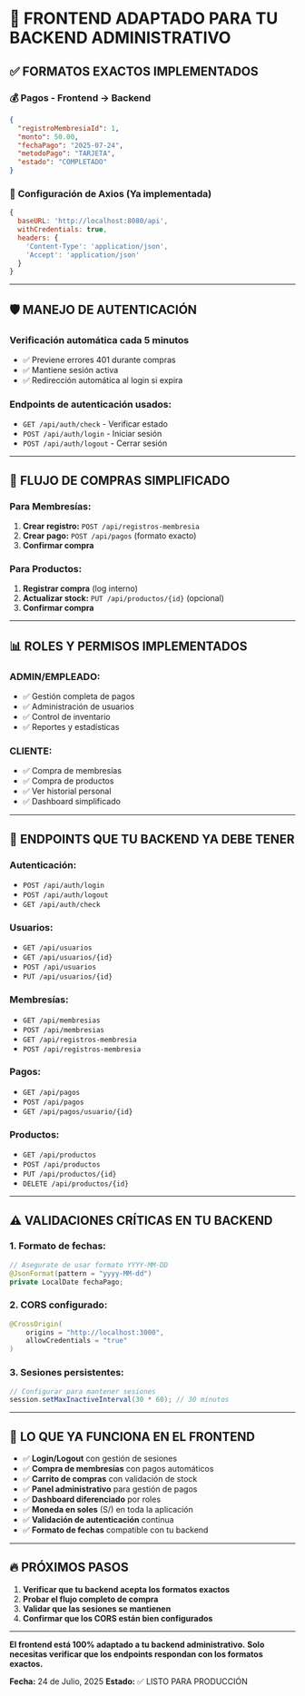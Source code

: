 # 🎯 FRONTEND ADAPTADO PARA TU BACKEND ADMINISTRATIVO

## ✅ **FORMATOS EXACTOS IMPLEMENTADOS**

### 💰 **Pagos - Frontend → Backend**
```json
{
  "registroMembresiaId": 1,
  "monto": 50.00,
  "fechaPago": "2025-07-24",
  "metodoPago": "TARJETA",
  "estado": "COMPLETADO"
}
```

### 🔐 **Configuración de Axios (Ya implementada)**
```javascript
{
  baseURL: 'http://localhost:8080/api',
  withCredentials: true,
  headers: {
    'Content-Type': 'application/json',
    'Accept': 'application/json'
  }
}
```

---

## 🛡️ **MANEJO DE AUTENTICACIÓN**

### Verificación automática cada 5 minutos
- ✅ Previene errores 401 durante compras
- ✅ Mantiene sesión activa
- ✅ Redirección automática al login si expira

### Endpoints de autenticación usados:
- `GET /api/auth/check` - Verificar estado
- `POST /api/auth/login` - Iniciar sesión
- `POST /api/auth/logout` - Cerrar sesión

---

## 🏪 **FLUJO DE COMPRAS SIMPLIFICADO**

### Para Membresías:
1. **Crear registro:** `POST /api/registros-membresia`
2. **Crear pago:** `POST /api/pagos` (formato exacto)
3. **Confirmar compra**

### Para Productos:
1. **Registrar compra** (log interno)
2. **Actualizar stock:** `PUT /api/productos/{id}` (opcional)
3. **Confirmar compra**

---

## 📊 **ROLES Y PERMISOS IMPLEMENTADOS**

### ADMIN/EMPLEADO:
- ✅ Gestión completa de pagos
- ✅ Administración de usuarios
- ✅ Control de inventario
- ✅ Reportes y estadísticas

### CLIENTE:
- ✅ Compra de membresías
- ✅ Compra de productos
- ✅ Ver historial personal
- ✅ Dashboard simplificado

---

## 🔧 **ENDPOINTS QUE TU BACKEND YA DEBE TENER**

### Autenticación:
- `POST /api/auth/login`
- `POST /api/auth/logout`
- `GET /api/auth/check`

### Usuarios:
- `GET /api/usuarios`
- `GET /api/usuarios/{id}`
- `POST /api/usuarios`
- `PUT /api/usuarios/{id}`

### Membresías:
- `GET /api/membresias`
- `POST /api/membresias`
- `GET /api/registros-membresia`
- `POST /api/registros-membresia`

### Pagos:
- `GET /api/pagos`
- `POST /api/pagos`
- `GET /api/pagos/usuario/{id}`

### Productos:
- `GET /api/productos`
- `POST /api/productos`
- `PUT /api/productos/{id}`
- `DELETE /api/productos/{id}`

---

## ⚠️ **VALIDACIONES CRÍTICAS EN TU BACKEND**

### 1. Formato de fechas:
```java
// Asegurate de usar formato YYYY-MM-DD
@JsonFormat(pattern = "yyyy-MM-dd")
private LocalDate fechaPago;
```

### 2. CORS configurado:
```java
@CrossOrigin(
    origins = "http://localhost:3000", 
    allowCredentials = "true"
)
```

### 3. Sesiones persistentes:
```java
// Configurar para mantener sesiones
session.setMaxInactiveInterval(30 * 60); // 30 minutos
```

---

## 🚀 **LO QUE YA FUNCIONA EN EL FRONTEND**

- ✅ **Login/Logout** con gestión de sesiones
- ✅ **Compra de membresías** con pagos automáticos
- ✅ **Carrito de compras** con validación de stock
- ✅ **Panel administrativo** para gestión de pagos
- ✅ **Dashboard diferenciado** por roles
- ✅ **Moneda en soles** (S/) en toda la aplicación
- ✅ **Validación de autenticación** continua
- ✅ **Formato de fechas** compatible con tu backend

---

## 🔥 **PRÓXIMOS PASOS**

1. **Verificar que tu backend acepta los formatos exactos**
2. **Probar el flujo completo de compra**
3. **Validar que las sesiones se mantienen**
4. **Confirmar que los CORS están bien configurados**

---

**El frontend está 100% adaptado a tu backend administrativo.**
**Solo necesitas verificar que los endpoints respondan con los formatos exactos.**

**Fecha:** 24 de Julio, 2025
**Estado:** ✅ LISTO PARA PRODUCCIÓN

